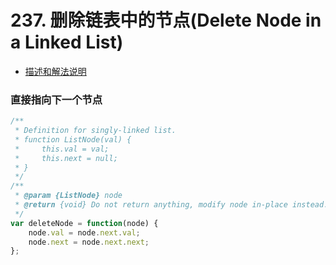 # 237. 删除链表中的节点(Delete Node in a Linked List)

* [描述和解法说明](https://www.yuque.com/tokido/xquvcp/wfn8ss)

### 直接指向下一个节点
```js
/**
 * Definition for singly-linked list.
 * function ListNode(val) {
 *     this.val = val;
 *     this.next = null;
 * }
 */
/**
 * @param {ListNode} node
 * @return {void} Do not return anything, modify node in-place instead.
 */
var deleteNode = function(node) {
    node.val = node.next.val;
    node.next = node.next.next;
};
```